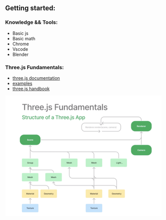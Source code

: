 ## Getting started:

### Knowledge && Tools:
- Basic js
- Basic math
- Chrome
- Vscode
- Blender

### Three.js Fundamentals:
- [three.js documentation](https://threejs.org/docs/index.html#manual/en/introduction/Creating-a-scene)
- [examples](https://threejs.org/examples/#webgl_animation_keyframes)
- [three.js handbook](https://robust-samba-34f.notion.site/Three-js-Bootcamp-Handbook-60ab898ec8684ce1b45d916fdd82e4c5)

<img src="https://github.com/em1e/Course-notes/blob/main/ztm/threejs-fundamentals.png" width="700"/>
